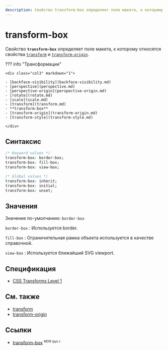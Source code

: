 ```yaml
---
description: Свойство transform-box определяет поле макета, к которому относятся свойства transform и transform-origin
---
```


# transform-box

Свойство **`transform-box`** определяет поле макета, к которому относятся свойства [`transform`](transform.md) и [`transform-origin`](transform-origin.md).

??? info "Трансформации"

    <div class="col3" markdown="1">

    - [backface-visibility](backface-visibility.md)
    - [perspective](perspective.md)
    - [perspective-origin](perspective-origin.md)
    - [rotate](rotate.md)
    - [scale](scale.md)
    - [transform](transform.md)
    - **transform-box**
    - [transform-origin](transform-origin.md)
    - [transform-style](transform-style.md)

    </div>

## Синтаксис

```css
/* Keyword values */
transform-box: border-box;
transform-box: fill-box;
transform-box: view-box;

/* Global values */
transform-box: inherit;
transform-box: initial;
transform-box: unset;
```

## Значения

Значение по-умолчанию: `border-box`

`border-box`
: Используется border.

`fill-box`
: Ограничительная рамка объекта используется в качестве справочной.

`view-box`
: Используется ближайший SVG viewport.

## Спецификация

- [CSS Transforms Level 1](https://drafts.csswg.org/css-transforms/#transform-box)

## См. также

- [transform](transform.md)
- [transform-origin](transform-origin.md)

## Ссылки

- [transform-box](https://developer.mozilla.org/ru/docs/Web/CSS/transform-box) <sup><small>MDN (рус.)</small></sup>

